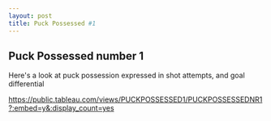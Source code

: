 ```yaml
---
layout: post
title: Puck Possessed #1
---
```


## Puck Possessed number 1

Here's a look at puck possession expressed in shot attempts, and goal differential


https://public.tableau.com/views/PUCKPOSSESSED1/PUCKPOSSESSEDNR1?:embed=y&:display_count=yes
